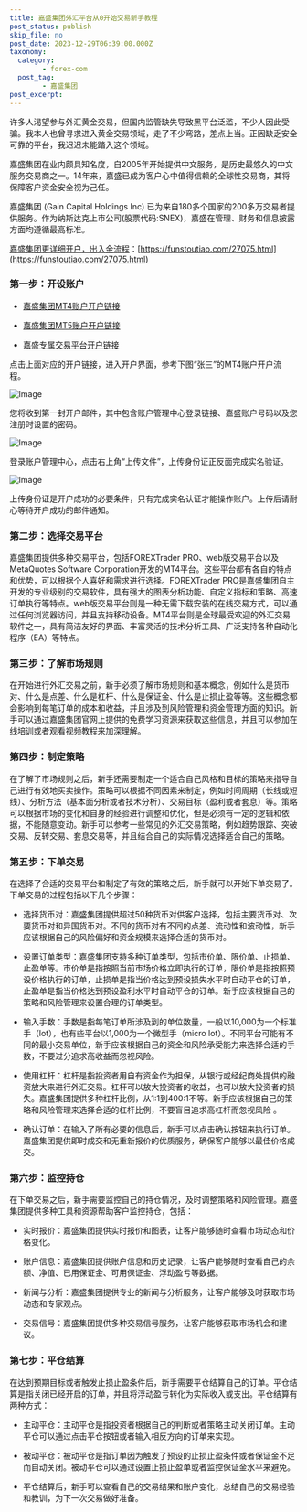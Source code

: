 ```yaml
---
title: 嘉盛集团外汇平台从0开始交易新手教程
post_status: publish
skip_file: no
post_date: 2023-12-29T06:39:00.000Z
taxonomy:
  category:
        - forex-com
  post_tag:
        - 嘉盛集团
post_excerpt: 
---
```

许多人渴望参与外汇黄金交易，但国内监管缺失导致黑平台泛滥，不少人因此受骗。我本人也曾寻求进入黄金交易领域，走了不少弯路，差点上当。正因缺乏安全可靠的平台，我迟迟未能踏入这个领域。

嘉盛集团在业内颇具知名度，自2005年开始提供中文服务，是历史最悠久的中文服务交易商之一。14年来，嘉盛已成为客户心中值得信赖的全球性交易商，其将保障客户资金安全视为己任。

嘉盛集团 (Gain Capital Holdings Inc) 已为来自180多个国家的200多万交易者提供服务。作为纳斯达克上市公司(股票代码:SNEX)，嘉盛在管理、财务和信息披露方面均遵循最高标准。

[嘉盛集团更详细开户，出入金流程](https://funstoutiao.com/27075.html)：[https://funstoutiao.com/27075.html](https://funstoutiao.com/27075.html)

### 第一步：开设账户

* [嘉盛集团MT4账户开户链接](https://s.ssgg.net/jsmt4)

* [嘉盛集团MT5账户开户链接](https://s.ssgg.net/jsmt5)

* [嘉盛专属交易平台开户链接](https://s.ssgg.net/js)

点击上面对应的开户链接，进入开户界面，参考下图“张三”的MT4账户开户流程。

![Image](https://prod-files-secure.s3.us-west-2.amazonaws.com/39ed1227-6d7d-4570-be36-9ccd4a2c4241/7a167aea-686b-400d-af59-4e18eb607a40/640.png?X-Amz-Algorithm=AWS4-HMAC-SHA256&X-Amz-Content-Sha256=UNSIGNED-PAYLOAD&X-Amz-Credential=ASIAZI2LB466ZZSFXJZO%2F20250529%2Fus-west-2%2Fs3%2Faws4_request&X-Amz-Date=20250529T041308Z&X-Amz-Expires=3600&X-Amz-Security-Token=IQoJb3JpZ2luX2VjELz%2F%2F%2F%2F%2F%2F%2F%2F%2F%2FwEaCXVzLXdlc3QtMiJGMEQCIDQ57z05z%2Bpjj1j41gQfSqhy18tyPebFvkG0vwcw6wLiAiAsUKete7XdniLM%2FnH%2BOp1MYHu1vE31y%2Fso3woG%2FF2GLCqIBAiF%2F%2F%2F%2F%2F%2F%2F%2F%2F%2F8BEAAaDDYzNzQyMzE4MzgwNSIMvgMdPqI709%2BSdsKmKtwD%2B9yErbS0RrTwPMZZ64NQRlhaAWTnyu9hUoscmAKwJaZF1meYmS7v3TcPIRl2k8XY%2FGkrRfPsGt1VDThAQcMMCQLV2BkvJIPvaZuCtbnIEWGE4S0ucSW022fc3HWk4rTcogdzz6ov4gexUrjM5cX2FBFvo%2BP%2BRfVOfruCgbjb%2FdWzp0eNGFUgvRQZEIPSDhDRd5IKRNzngJFEtIzDAZJWnfAMjvnjivu6uNuGDFw3%2F1e5N36%2FQjdfXZg267MnsbEef1Vv1I1GCTQ63Yf0WrP5KZUgh0iTlkfnw0IHRCKlHVilILneEB7A4wlTRA6psFWHNksm7Ll5w0D5KtFUK0FL0H4DJn9KX5EXEOuNCwFsa9dRrGQPDN8Yrer0m5gRb12b9gg5laJPIyGUc7nznxdfwtQ2D5RujFPoEPuKF5vLMe3hKo3ast495KadX4ekKvyo6n%2Fsn599UAC2GF11iYa3CAGxIXT88EDJTmSe5lUMyfWzX38pMmLvk2aYJ2TyeWrHLdEJJ4gSozgQoihefpoJ5qEl3UEHX%2B3lcg%2BkjGrDhrzi3VrjVZvEa2iMIjaX1wiU5lPKJ6QVkdxO0fqQ79tusnp1zP8b%2FNf5Z%2FLuiAILiyqi9pppKN5yW1sS9%2FUwibjfwQY6pgHTwhlTZocMGsotAvguQcXZeVD%2BxFxjTYpapY4yzzQj2PxjW4Ik%2Bn%2FHWz2rKw%2B8F0LUR6VN68Tcvgrvv5DDYhi9eTvGgnGow98OE17FQfCXaR%2FezUp5IdNaiA7moqXaQsqV49YIk0RXh6Eqn9vZetYE%2F2qkkIYWyXEhdxAo37vqwltdc5TDuuBp7VHVrUQlvIpFLQIEqgnApN7eUqU9p%2FCwhez%2BZqEF&X-Amz-Signature=3662d750a317528ca9b489bdae8407389b070e27637f3e8059ab898702bee347&X-Amz-SignedHeaders=host&x-id=GetObject)

您将收到第一封开户邮件，其中包含账户管理中心登录链接、嘉盛账户号码以及您注册时设置的密码。

![Image](https://prod-files-secure.s3.us-west-2.amazonaws.com/39ed1227-6d7d-4570-be36-9ccd4a2c4241/eaa1c6b3-2877-4284-a0e1-530e222c27fb/image.png?X-Amz-Algorithm=AWS4-HMAC-SHA256&X-Amz-Content-Sha256=UNSIGNED-PAYLOAD&X-Amz-Credential=ASIAZI2LB466ZZSFXJZO%2F20250529%2Fus-west-2%2Fs3%2Faws4_request&X-Amz-Date=20250529T041308Z&X-Amz-Expires=3600&X-Amz-Security-Token=IQoJb3JpZ2luX2VjELz%2F%2F%2F%2F%2F%2F%2F%2F%2F%2FwEaCXVzLXdlc3QtMiJGMEQCIDQ57z05z%2Bpjj1j41gQfSqhy18tyPebFvkG0vwcw6wLiAiAsUKete7XdniLM%2FnH%2BOp1MYHu1vE31y%2Fso3woG%2FF2GLCqIBAiF%2F%2F%2F%2F%2F%2F%2F%2F%2F%2F8BEAAaDDYzNzQyMzE4MzgwNSIMvgMdPqI709%2BSdsKmKtwD%2B9yErbS0RrTwPMZZ64NQRlhaAWTnyu9hUoscmAKwJaZF1meYmS7v3TcPIRl2k8XY%2FGkrRfPsGt1VDThAQcMMCQLV2BkvJIPvaZuCtbnIEWGE4S0ucSW022fc3HWk4rTcogdzz6ov4gexUrjM5cX2FBFvo%2BP%2BRfVOfruCgbjb%2FdWzp0eNGFUgvRQZEIPSDhDRd5IKRNzngJFEtIzDAZJWnfAMjvnjivu6uNuGDFw3%2F1e5N36%2FQjdfXZg267MnsbEef1Vv1I1GCTQ63Yf0WrP5KZUgh0iTlkfnw0IHRCKlHVilILneEB7A4wlTRA6psFWHNksm7Ll5w0D5KtFUK0FL0H4DJn9KX5EXEOuNCwFsa9dRrGQPDN8Yrer0m5gRb12b9gg5laJPIyGUc7nznxdfwtQ2D5RujFPoEPuKF5vLMe3hKo3ast495KadX4ekKvyo6n%2Fsn599UAC2GF11iYa3CAGxIXT88EDJTmSe5lUMyfWzX38pMmLvk2aYJ2TyeWrHLdEJJ4gSozgQoihefpoJ5qEl3UEHX%2B3lcg%2BkjGrDhrzi3VrjVZvEa2iMIjaX1wiU5lPKJ6QVkdxO0fqQ79tusnp1zP8b%2FNf5Z%2FLuiAILiyqi9pppKN5yW1sS9%2FUwibjfwQY6pgHTwhlTZocMGsotAvguQcXZeVD%2BxFxjTYpapY4yzzQj2PxjW4Ik%2Bn%2FHWz2rKw%2B8F0LUR6VN68Tcvgrvv5DDYhi9eTvGgnGow98OE17FQfCXaR%2FezUp5IdNaiA7moqXaQsqV49YIk0RXh6Eqn9vZetYE%2F2qkkIYWyXEhdxAo37vqwltdc5TDuuBp7VHVrUQlvIpFLQIEqgnApN7eUqU9p%2FCwhez%2BZqEF&X-Amz-Signature=b9c32e90c8170057a2996157dd891faf8d2b4db1735c802912d395a268fa5f3b&X-Amz-SignedHeaders=host&x-id=GetObject)

登录账户管理中心，点击右上角“上传文件”，上传身份证正反面完成实名验证。

![Image](https://prod-files-secure.s3.us-west-2.amazonaws.com/39ed1227-6d7d-4570-be36-9ccd4a2c4241/54090639-09fc-46b4-a135-e0289f707147/image.png?X-Amz-Algorithm=AWS4-HMAC-SHA256&X-Amz-Content-Sha256=UNSIGNED-PAYLOAD&X-Amz-Credential=ASIAZI2LB466ZZSFXJZO%2F20250529%2Fus-west-2%2Fs3%2Faws4_request&X-Amz-Date=20250529T041308Z&X-Amz-Expires=3600&X-Amz-Security-Token=IQoJb3JpZ2luX2VjELz%2F%2F%2F%2F%2F%2F%2F%2F%2F%2FwEaCXVzLXdlc3QtMiJGMEQCIDQ57z05z%2Bpjj1j41gQfSqhy18tyPebFvkG0vwcw6wLiAiAsUKete7XdniLM%2FnH%2BOp1MYHu1vE31y%2Fso3woG%2FF2GLCqIBAiF%2F%2F%2F%2F%2F%2F%2F%2F%2F%2F8BEAAaDDYzNzQyMzE4MzgwNSIMvgMdPqI709%2BSdsKmKtwD%2B9yErbS0RrTwPMZZ64NQRlhaAWTnyu9hUoscmAKwJaZF1meYmS7v3TcPIRl2k8XY%2FGkrRfPsGt1VDThAQcMMCQLV2BkvJIPvaZuCtbnIEWGE4S0ucSW022fc3HWk4rTcogdzz6ov4gexUrjM5cX2FBFvo%2BP%2BRfVOfruCgbjb%2FdWzp0eNGFUgvRQZEIPSDhDRd5IKRNzngJFEtIzDAZJWnfAMjvnjivu6uNuGDFw3%2F1e5N36%2FQjdfXZg267MnsbEef1Vv1I1GCTQ63Yf0WrP5KZUgh0iTlkfnw0IHRCKlHVilILneEB7A4wlTRA6psFWHNksm7Ll5w0D5KtFUK0FL0H4DJn9KX5EXEOuNCwFsa9dRrGQPDN8Yrer0m5gRb12b9gg5laJPIyGUc7nznxdfwtQ2D5RujFPoEPuKF5vLMe3hKo3ast495KadX4ekKvyo6n%2Fsn599UAC2GF11iYa3CAGxIXT88EDJTmSe5lUMyfWzX38pMmLvk2aYJ2TyeWrHLdEJJ4gSozgQoihefpoJ5qEl3UEHX%2B3lcg%2BkjGrDhrzi3VrjVZvEa2iMIjaX1wiU5lPKJ6QVkdxO0fqQ79tusnp1zP8b%2FNf5Z%2FLuiAILiyqi9pppKN5yW1sS9%2FUwibjfwQY6pgHTwhlTZocMGsotAvguQcXZeVD%2BxFxjTYpapY4yzzQj2PxjW4Ik%2Bn%2FHWz2rKw%2B8F0LUR6VN68Tcvgrvv5DDYhi9eTvGgnGow98OE17FQfCXaR%2FezUp5IdNaiA7moqXaQsqV49YIk0RXh6Eqn9vZetYE%2F2qkkIYWyXEhdxAo37vqwltdc5TDuuBp7VHVrUQlvIpFLQIEqgnApN7eUqU9p%2FCwhez%2BZqEF&X-Amz-Signature=c1f5237f61d2a60b7ba4246a55a091a5dc055d976f0b72cf84c5152d50492fc5&X-Amz-SignedHeaders=host&x-id=GetObject)

上传身份证是开户成功的必要条件，只有完成实名认证才能操作账户。上传后请耐心等待开户成功的邮件通知。

### 第二步：选择交易平台

嘉盛集团提供多种交易平台，包括FOREXTrader PRO、web版交易平台以及MetaQuotes Software Corporation开发的MT4平台。这些平台都有各自的特点和优势，可以根据个人喜好和需求进行选择。FOREXTrader PRO是嘉盛集团自主开发的专业级别的交易软件，具有强大的图表分析功能、自定义指标和策略、高速订单执行等特点。web版交易平台则是一种无需下载安装的在线交易方式，可以通过任何浏览器访问，并且支持移动设备。MT4平台则是全球最受欢迎的外汇交易软件之一，具有简洁友好的界面、丰富灵活的技术分析工具、广泛支持各种自动化程序（EA）等特点。

### 第三步：了解市场规则

在开始进行外汇交易之前，新手必须了解市场规则和基本概念，例如什么是货币对、什么是点差、什么是杠杆、什么是保证金、什么是止损止盈等等。这些概念都会影响到每笔订单的成本和收益，并且涉及到风险管理和资金管理方面的知识。新手可以通过嘉盛集团官网上提供的免费学习资源来获取这些信息，并且可以参加在线培训或者观看视频教程来加深理解。

### 第四步：制定策略

在了解了市场规则之后，新手还需要制定一个适合自己风格和目标的策略来指导自己进行有效地买卖操作。策略可以根据不同因素来制定，例如时间周期（长线或短线）、分析方法（基本面分析或者技术分析）、交易目标（盈利或者套息）等。策略可以根据市场的变化和自身的经验进行调整和优化，但是必须有一定的逻辑和依据，不能随意变动。新手可以参考一些常见的外汇交易策略，例如趋势跟踪、突破交易、反转交易、套息交易等，并且结合自己的实际情况选择适合自己的策略。

### 第五步：下单交易

在选择了合适的交易平台和制定了有效的策略之后，新手就可以开始下单交易了。下单交易的过程包括以下几个步骤：

* 选择货币对：嘉盛集团提供超过50种货币对供客户选择，包括主要货币对、次要货币对和异国货币对。不同的货币对有不同的点差、流动性和波动性，新手应该根据自己的风险偏好和资金规模来选择合适的货币对。

* 设置订单类型：嘉盛集团支持多种订单类型，包括市价单、限价单、止损单、止盈单等。市价单是指按照当前市场价格立即执行的订单，限价单是指按照预设价格执行的订单，止损单是指当价格达到预设损失水平时自动平仓的订单，止盈单是指当价格达到预设盈利水平时自动平仓的订单。新手应该根据自己的策略和风险管理来设置合理的订单类型。

* 输入手数：手数是指每笔订单所涉及到的单位数量，一般以10,000为一个标准手（lot），也有些平台以1,000为一个微型手（micro lot）。不同平台可能有不同的最小交易单位，新手应该根据自己的资金和风险承受能力来选择合适的手数，不要过分追求高收益而忽视风险。

* 使用杠杆：杠杆是指投资者用自有资金作为担保，从银行或经纪商处提供的融资放大来进行外汇交易。杠杆可以放大投资者的收益，也可以放大投资者的损失。嘉盛集团提供多种杠杆比例，从1:1到400:1不等。新手应该根据自己的策略和风险管理来选择合适的杠杆比例，不要盲目追求高杠杆而忽视风险 。

* 确认订单：在输入了所有必要的信息后，新手可以点击确认按钮来执行订单。嘉盛集团提供即时成交和无重新报价的优质服务，确保客户能够以最佳价格成交。

### 第六步：监控持仓

在下单交易之后，新手需要监控自己的持仓情况，及时调整策略和风险管理。嘉盛集团提供多种工具和资源帮助客户监控持仓，包括：

* 实时报价：嘉盛集团提供实时报价和图表，让客户能够随时查看市场动态和价格变化。

* 账户信息：嘉盛集团提供账户信息和历史记录，让客户能够随时查看自己的余额、净值、已用保证金、可用保证金、浮动盈亏等数据。

* 新闻与分析：嘉盛集团提供专业的新闻与分析服务，让客户能够及时获取市场动态和专家观点。

* 交易信号：嘉盛集团提供多种交易信号服务，让客户能够获取市场机会和建议。

### 第七步：平仓结算

在达到预期目标或者触发止损止盈条件后，新手需要平仓结算自己的订单。平仓结算是指关闭已经开启的订单，并且将浮动盈亏转化为实际收入或支出。平仓结算有两种方式：

* 主动平仓：主动平仓是指投资者根据自己的判断或者策略主动关闭订单。主动平仓可以通过点击平仓按钮或者输入相反方向的订单来实现。

* 被动平仓：被动平仓是指订单因为触发了预设的止损止盈条件或者保证金不足而自动关闭。被动平仓可以通过设置止损止盈单或者监控保证金水平来避免。

* 平仓结算后，新手可以查看自己的交易结果和账户变化，总结自己的交易经验和教训，为下一次交易做好准备。